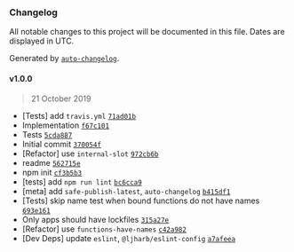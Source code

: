 ### Changelog

All notable changes to this project will be documented in this file. Dates are displayed in UTC.

Generated by [`auto-changelog`](https://github.com/CookPete/auto-changelog).

#### v1.0.0

> 21 October 2019

- [Tests] add `travis.yml` [`71ad01b`](https://github.com/es-shims/es-aggregate-error/commit/71ad01b0ff6b7fa43ae0b8bc8dd3215761ae4eee)
- Implementation [`f67c101`](https://github.com/es-shims/es-aggregate-error/commit/f67c101ae888925375d421ffabff856e333f322d)
- Tests [`5cda887`](https://github.com/es-shims/es-aggregate-error/commit/5cda88785e6676f7bf7e152da4ae1ccf3d3a717e)
- Initial commit [`370054f`](https://github.com/es-shims/es-aggregate-error/commit/370054f028af45fb43c763993772ebe270a49f80)
- [Refactor] use `internal-slot` [`972cb6b`](https://github.com/es-shims/es-aggregate-error/commit/972cb6b558ad0246ac6ba837cfd6f407c4b1138d)
- readme [`562715e`](https://github.com/es-shims/es-aggregate-error/commit/562715e80a2af2a35d8768149d699e752f123224)
- npm init [`cf3b5b3`](https://github.com/es-shims/es-aggregate-error/commit/cf3b5b3aedaa1c3eaa530c4e81895df2344369cd)
- [tests] add `npm run lint` [`bc6cca9`](https://github.com/es-shims/es-aggregate-error/commit/bc6cca9d43507fa4da7b44680e27924dd2798eec)
- [meta] add `safe-publish-latest`, `auto-changelog` [`b415df1`](https://github.com/es-shims/es-aggregate-error/commit/b415df102b94d59f46b2131ce20a95d2ec8e6355)
- [Tests] skip name test when bound functions do not have names [`693e161`](https://github.com/es-shims/es-aggregate-error/commit/693e161fd7d9f6667dee3ab32933910c21126b83)
- Only apps should have lockfiles [`315a27e`](https://github.com/es-shims/es-aggregate-error/commit/315a27e68bbbfdb4dd0435305f3e772f185f22d7)
- [Refactor] use `functions-have-names` [`c42a982`](https://github.com/es-shims/es-aggregate-error/commit/c42a982cb873dd4bb796aee9337e7cb8986e2f69)
- [Dev Deps] update `eslint`, `@ljharb/eslint-config` [`a7afeea`](https://github.com/es-shims/es-aggregate-error/commit/a7afeead419514b9c6f9fd816a09d95c22b5a502)
